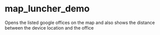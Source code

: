# map_luncher_demo

Opens the listed google offices on the map and also shows the distance between the device location and the office

